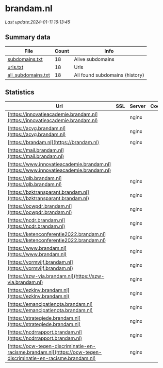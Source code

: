 # brandam.nl
*Last update:2024-01-11 16:13:45*
## Summary data
| File       | Count | Info |
|------------|-------|------|
|[subdomains.txt](/data/brandam/subdomains.txt)|18|Alive subdomains|
|[urls.txt](/data/brandam/urls.txt)|18|Urls|
|[all_subdomains.txt](/data/brandam/all_subdomains.txt)|18|All found subdomains (history)|
## Statistics
| Url | SSL | Server | Cookie | HSTS | CSP | XFO | XXP | RP | Tech |
|------------|-------|------|------|------|------|------|------|------|------|
|[https://innovatieacademie.brandam.nl](https://innovatieacademie.brandam.nl)| |nginx| |:white_check_mark: | | | | |:white_check_mark: | |HSTS MySQL Nginx PHP...| |
|[https://acvg.brandam.nl](https://acvg.brandam.nl)| |nginx| |:white_check_mark: | | | | |:white_check_mark: | |HSTS Nginx| |
|[https://brandam.nl](https://brandam.nl)| |nginx| |:white_check_mark: | | | | |:white_check_mark: | |HSTS MySQL Nginx PHP...| |
|[https://mail.brandam.nl](https://mail.brandam.nl)| | | | | | | |:white_check_mark: | |Nginx| |
|[https://www.innovatieacademie.brandam.nl](https://www.innovatieacademie.brandam.nl)| | | | | | | |:white_check_mark: | |Nginx| |
|[https://glb.brandam.nl](https://glb.brandam.nl)| |nginx| |:white_check_mark: | | | | |:white_check_mark: | |HSTS MySQL Nginx PHP...| |
|[https://bzktransparant.brandam.nl](https://bzktransparant.brandam.nl)| |nginx| |:white_check_mark: | | | | |:white_check_mark: | |HSTS MySQL Nginx PHP...| |
|[https://ocwpdr.brandam.nl](https://ocwpdr.brandam.nl)| |nginx| |:white_check_mark: | | | | |:white_check_mark: | |HSTS MySQL Nginx PHP...| |
|[https://ncdr.brandam.nl](https://ncdr.brandam.nl)| |nginx| |:white_check_mark: | | | | |:white_check_mark: | |HSTS MySQL Nginx PHP...| |
|[https://ketenconferentie2022.brandam.nl](https://ketenconferentie2022.brandam.nl)| |nginx| |:white_check_mark: | | | | |:white_check_mark: | |HSTS MySQL Nginx PHP...| |
|[https://www.brandam.nl](https://www.brandam.nl)| |nginx| |:white_check_mark: | | | | |:white_check_mark: | |HSTS Nginx| |
|[https://vormvijf.brandam.nl](https://vormvijf.brandam.nl)| |nginx| |:white_check_mark: | | | | |:white_check_mark: | |HSTS MySQL Nginx PHP...| |
|[https://szw-via.brandam.nl](https://szw-via.brandam.nl)| |nginx| |:white_check_mark: | | | | |:white_check_mark: | |HSTS MySQL Nginx PHP...| |
|[https://ezklnv.brandam.nl](https://ezklnv.brandam.nl)| |nginx| |:white_check_mark: | | | | |:white_check_mark: | |HSTS MySQL Nginx PHP...| |
|[https://emancipatienota.brandam.nl](https://emancipatienota.brandam.nl)| |nginx| |:white_check_mark: | | | | |:white_check_mark: | |HSTS Nginx| |
|[https://strategiede.brandam.nl](https://strategiede.brandam.nl)| |nginx| |:white_check_mark: | | | | |:white_check_mark: | |HSTS MySQL Nginx PHP...| |
|[https://ncdrrapport.brandam.nl](https://ncdrrapport.brandam.nl)| |nginx| | | | | |:white_check_mark: | |Nginx| |
|[https://ocw-tegen-discriminatie-en-racisme.brandam.nl](https://ocw-tegen-discriminatie-en-racisme.brandam.nl)| |nginx| |:white_check_mark: | | | | |:white_check_mark: | |HSTS Nginx| |
